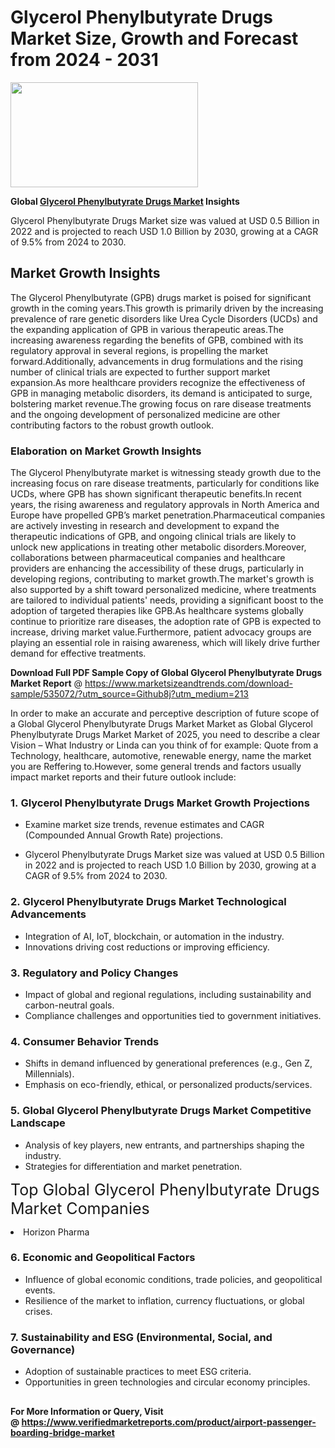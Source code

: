<H1>Glycerol Phenylbutyrate Drugs Market Size, Growth and Forecast from 2024 - 2031</H1><img class="aligncenter size-medium wp-image-584254" src="https://thirdeyenews.in/wp-content/uploads/2024/09/Global-Market-Research-300x168.jpeg" alt="" width="300" height="168" /><p><strong>Global&nbsp;<a href="https://www.marketsizeandtrends.com/download-sample/535072/?utm_source=Github8j?utm_medium=213">Glycerol Phenylbutyrate Drugs Market</a> Insights</strong></p><p>Glycerol Phenylbutyrate Drugs Market size was valued at USD 0.5 Billion in 2022 and is projected to reach USD 1.0 Billion by 2030, growing at a CAGR of 9.5% from 2024 to 2030.</p><p><h2>Market Growth Insights</h2> The Glycerol Phenylbutyrate (GPB) drugs market is poised for significant growth in the coming years.This growth is primarily driven by the increasing prevalence of rare genetic disorders like Urea Cycle Disorders (UCDs) and the expanding application of GPB in various therapeutic areas.The increasing awareness regarding the benefits of GPB, combined with its regulatory approval in several regions, is propelling the market forward.Additionally, advancements in drug formulations and the rising number of clinical trials are expected to further support market expansion.As more healthcare providers recognize the effectiveness of GPB in managing metabolic disorders, its demand is anticipated to surge, bolstering market revenue.The growing focus on rare disease treatments and the ongoing development of personalized medicine are other contributing factors to the robust growth outlook. <h3>Elaboration on Market Growth Insights</h3> The Glycerol Phenylbutyrate market is witnessing steady growth due to the increasing focus on rare disease treatments, particularly for conditions like UCDs, where GPB has shown significant therapeutic benefits.In recent years, the rising awareness and regulatory approvals in North America and Europe have propelled GPB’s market penetration.Pharmaceutical companies are actively investing in research and development to expand the therapeutic indications of GPB, and ongoing clinical trials are likely to unlock new applications in treating other metabolic disorders.Moreover, collaborations between pharmaceutical companies and healthcare providers are enhancing the accessibility of these drugs, particularly in developing regions, contributing to market growth.The market's growth is also supported by a shift toward personalized medicine, where treatments are tailored to individual patients' needs, providing a significant boost to the adoption of targeted therapies like GPB.As healthcare systems globally continue to prioritize rare diseases, the adoption rate of GPB is expected to increase, driving market value.Furthermore, patient advocacy groups are playing an essential role in raising awareness, which will likely drive further demand for effective treatments.</p><p><span class=""><strong>Download Full PDF Sample Copy of Global Glycerol Phenylbutyrate Drugs Market Report</strong> @ <a href="https://www.marketsizeandtrends.com/download-sample/535072/?utm_source=Github8j?utm_medium=213" target="_blank">https://www.marketsizeandtrends.com/download-sample/535072/?utm_source=Github8j?utm_medium=213</a></span></p><p>In order to make an accurate and perceptive description of future scope of a Global&nbsp;Glycerol Phenylbutyrate Drugs Market Market as Global&nbsp;Glycerol Phenylbutyrate Drugs Market Market of 2025, you need to describe a clear Vision &ndash; What Industry or Linda can you think of for example: Quote from a Technology, healthcare, automotive, renewable energy, name the market you are Reffering to.However, some general trends and factors usually impact market reports and their future outlook include:</p><h3>1.&nbsp;<strong>Glycerol Phenylbutyrate Drugs Market Growth Projections</strong></h3><ul><li>Examine market size trends, revenue estimates and CAGR (Compounded Annual Growth Rate) projections.</li><li><p>Glycerol Phenylbutyrate Drugs Market size was valued at USD 0.5 Billion in 2022 and is projected to reach USD 1.0 Billion by 2030, growing at a CAGR of 9.5% from 2024 to 2030.</p></li></ul><h3>2.&nbsp;<strong>Glycerol Phenylbutyrate Drugs Market Technological Advancements</strong></h3><ul><li>Integration of AI, IoT, blockchain, or automation in the industry.</li><li>Innovations driving cost reductions or improving efficiency.</li></ul><h3>3.&nbsp;<strong>Regulatory and Policy Changes</strong></h3><ul><li>Impact of global and regional regulations, including sustainability and carbon-neutral goals.</li><li>Compliance challenges and opportunities tied to government initiatives.</li></ul><h3>4.&nbsp;<strong>Consumer Behavior Trends</strong></h3><ul><li>Shifts in demand influenced by generational preferences (e.g., Gen Z, Millennials).</li><li>Emphasis on eco-friendly, ethical, or personalized products/services.</li></ul><h3>5.&nbsp;<strong>Global Glycerol Phenylbutyrate Drugs Market Competitive Landscape</strong></h3><ul><li>Analysis of key players, new entrants, and partnerships shaping the industry.</li><li>Strategies for differentiation and market penetration.</li></ul><p data-pm-slice="1 1 []"><span style="color: inherit; font-family: inherit; font-size: 25px;">Top Global Glycerol Phenylbutyrate Drugs Market Companies</span></p><div class="" data-test-id=""><p><li>Horizon Pharma</li></p></div><h3>6.&nbsp;<strong>Economic and Geopolitical Factors</strong></h3><ul><li>Influence of global economic conditions, trade policies, and geopolitical events.</li><li>Resilience of the market to inflation, currency fluctuations, or global crises.</li></ul><h3>7.&nbsp;<strong>Sustainability and ESG (Environmental, Social, and Governance)</strong></h3><ul><li>Adoption of sustainable practices to meet ESG criteria.</li><li>Opportunities in green technologies and circular economy principles.</li></ul><h2><strong style="font-size: 14px;">For More Information or Query, Visit @&nbsp;</strong><a style="background-color: #ffffff; font-size: 14px;" href="https://www.marketsizeandtrends.com/report/glycerol-phenylbutyrate-drugs-market/" target="_blank">https://www.verifiedmarketreports.com/product/airport-passenger-boarding-bridge-market</a></h2>